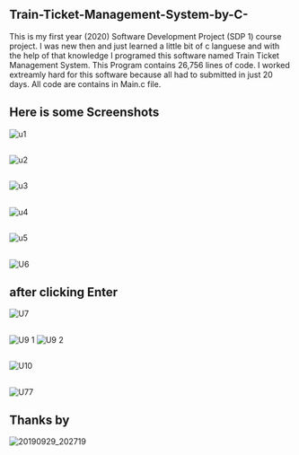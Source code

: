 ## Train-Ticket-Management-System-by-C-
This is my first year (2020) Software Development Project (SDP 1) course project. I was new then and just learned a little bit of c languese
and with the help of that knowledge I programed this software named Train Ticket Management System. This Program contains 26,756 lines of code.
I worked extreamly hard for this software because all had to submitted in just 20 days.
All code are contains in Main.c file.


## Here is some Screenshots 



![u1](https://github.com/kamruzzaman526/Train-Ticket-Management-System-by-C-/assets/79442039/9009bc72-5ff2-4a70-9033-fdc59e7037d6)

## 


![u2](https://github.com/kamruzzaman526/Train-Ticket-Management-System-by-C-/assets/79442039/7d834f41-7574-4c10-83ea-bdb840c6ba08)

## 


![u3](https://github.com/kamruzzaman526/Train-Ticket-Management-System-by-C-/assets/79442039/6cd7a31b-146c-4e3d-9c25-9f8a914e95a9)

## 

![u4](https://github.com/kamruzzaman526/Train-Ticket-Management-System-by-C-/assets/79442039/fda8e67a-ba38-486d-baac-1eb762622305)

## 

![u5](https://github.com/kamruzzaman526/Train-Ticket-Management-System-by-C-/assets/79442039/4d978593-63c9-4944-93ae-8ac172e4d145)


## 



![U6](https://github.com/kamruzzaman526/Train-Ticket-Management-System-by-C-/assets/79442039/47c4228c-d17b-483e-888b-764feefca891)


## after clicking Enter

![U7](https://github.com/kamruzzaman526/Train-Ticket-Management-System-by-C-/assets/79442039/bb9f0e6e-a53e-44bf-b824-36b5f7bfd912)

## 

![U9 1](https://github.com/kamruzzaman526/Train-Ticket-Management-System-by-C-/assets/79442039/5bcb43f2-8f3a-4b40-99ad-c6308e589fb2)
![U9 2](https://github.com/kamruzzaman526/Train-Ticket-Management-System-by-C-/assets/79442039/80543284-b428-4fdc-b6c9-174464ebc6e7)



## 


![U10](https://github.com/kamruzzaman526/Train-Ticket-Management-System-by-C-/assets/79442039/351a4f6b-a879-483a-ba60-e14e7ca8d337)

## 


![U77](https://github.com/kamruzzaman526/Train-Ticket-Management-System-by-C-/assets/79442039/9c474ba9-2cea-42c7-9a01-83c1c6da1acd)

## Thanks by
![20190929_202719](https://github.com/kamruzzaman526/Train-Ticket-Management-System-by-C-/assets/79442039/189ceddb-4c2f-4fc6-a2f0-0b18a1f73a10)

